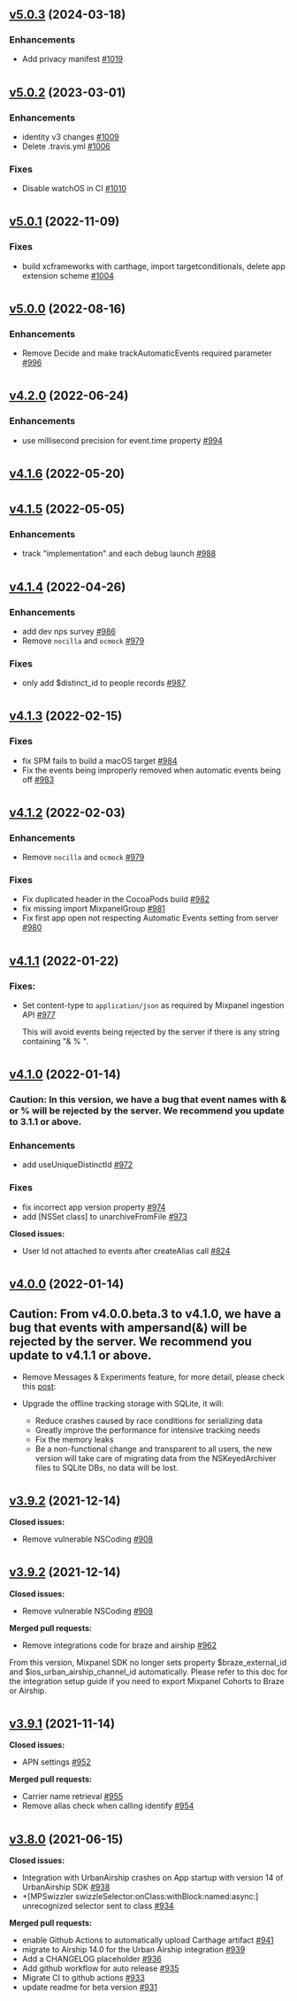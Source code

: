 #

## [v5.0.3](https://github.com/mixpanel/mixpanel-iphone/tree/v5.0.3) (2024-03-18)

### Enhancements

- Add privacy manifest [\#1019](https://github.com/mixpanel/mixpanel-iphone/pull/1019)

#

## [v5.0.2](https://github.com/mixpanel/mixpanel-iphone/tree/v5.0.2) (2023-03-01)

### Enhancements

- identity v3 changes [\#1009](https://github.com/mixpanel/mixpanel-iphone/pull/1009)
- Delete .travis.yml [\#1006](https://github.com/mixpanel/mixpanel-iphone/pull/1006)

### Fixes

- Disable watchOS in CI [\#1010](https://github.com/mixpanel/mixpanel-iphone/pull/1010)

#

## [v5.0.1](https://github.com/mixpanel/mixpanel-iphone/tree/v5.0.1) (2022-11-09)

### Fixes

- build xcframeworks with carthage, import targetconditionals, delete app extension scheme [\#1004](https://github.com/mixpanel/mixpanel-iphone/pull/1004)

#

## [v5.0.0](https://github.com/mixpanel/mixpanel-iphone/tree/v5.0.0) (2022-08-16)

### Enhancements

- Remove Decide and make trackAutomaticEvents required parameter [\#996](https://github.com/mixpanel/mixpanel-iphone/pull/996)

#

## [v4.2.0](https://github.com/mixpanel/mixpanel-iphone/tree/v4.2.0) (2022-06-24)

### Enhancements

- use millisecond precision for event.time property [\#994](https://github.com/mixpanel/mixpanel-iphone/pull/994)

#

## [v4.1.6](https://github.com/mixpanel/mixpanel-iphone/tree/v4.1.6) (2022-05-20)

#

## [v4.1.5](https://github.com/mixpanel/mixpanel-iphone/tree/v4.1.5) (2022-05-05)

### Enhancements

- track "implementation" and each debug launch [\#988](https://github.com/mixpanel/mixpanel-iphone/pull/988)

#

## [v4.1.4](https://github.com/mixpanel/mixpanel-iphone/tree/v4.1.4) (2022-04-26)

### Enhancements

- add dev nps survey [\#986](https://github.com/mixpanel/mixpanel-iphone/pull/986)
- Remove `nocilla` and `ocmock` [\#979](https://github.com/mixpanel/mixpanel-iphone/pull/979)

### Fixes

- only add $distinct\_id to people records [\#987](https://github.com/mixpanel/mixpanel-iphone/pull/987)

#

## [v4.1.3](https://github.com/mixpanel/mixpanel-iphone/tree/v4.1.3) (2022-02-15)

### Fixes

- fix SPM fails to build a macOS target [\#984](https://github.com/mixpanel/mixpanel-iphone/pull/984)
- Fix the events being improperly removed when automatic events being off [\#983](https://github.com/mixpanel/mixpanel-iphone/pull/983)

#

## [v4.1.2](https://github.com/mixpanel/mixpanel-iphone/tree/v4.1.2) (2022-02-03)

### Enhancements

- Remove `nocilla` and `ocmock` [\#979](https://github.com/mixpanel/mixpanel-iphone/pull/979)

### Fixes

- Fix duplicated header in the CocoaPods build [\#982](https://github.com/mixpanel/mixpanel-iphone/pull/982)
- fix missing import MixpanelGroup [\#981](https://github.com/mixpanel/mixpanel-iphone/pull/981)
- Fix first app open not respecting Automatic Events setting from server [\#980](https://github.com/mixpanel/mixpanel-iphone/pull/980)

#

## [v4.1.1](https://github.com/mixpanel/mixpanel-iphone/tree/v4.1.1) (2022-01-22)

### Fixes:
- Set content-type to `application/json` as required by Mixpanel ingestion API [\#977](https://github.com/mixpanel/mixpanel-iphone/pull/977)

  This will avoid events being rejected by the server if there is any string containing "& % \".

#

## [v4.1.0](https://github.com/mixpanel/mixpanel-iphone/tree/v4.1.0) (2022-01-14)
### Caution: In this version, we have a bug that event names with & or % will be rejected by the server. We recommend you update to 3.1.1 or above.

### Enhancements

- add useUniqueDistinctId [\#972](https://github.com/mixpanel/mixpanel-iphone/pull/972)

### Fixes

- fix incorrect app version property [\#974](https://github.com/mixpanel/mixpanel-iphone/pull/974)
- add \[NSSet class\] to unarchiveFromFile [\#973](https://github.com/mixpanel/mixpanel-iphone/pull/973)

**Closed issues:**

- User Id not attached to events after createAlias call [\#824](https://github.com/mixpanel/mixpanel-iphone/issues/824)

#

## [v4.0.0](https://github.com/mixpanel/mixpanel-iphone/tree/v4.1.0) (2022-01-14)

## Caution: From v4.0.0.beta.3 to v4.1.0, we have a bug that events with ampersand(&) will be rejected by the server. We recommend you update to v4.1.1 or above.
-  Remove Messages & Experiments feature, for more detail, please check this [post](https://mixpanel.com/blog/why-were-sunsetting-messaging-and-experiments/#:~:text=A%20year%20from%20now%2C%20on,offering%20discounts%20for%20getting%20started):

- Upgrade the offline tracking storage with SQLite, it will:
  - Reduce crashes caused by race conditions for serializing data
  - Greatly improve the performance for intensive tracking needs
  - Fix the memory leaks
  - Be a non-functional change and transparent to all users, the new version will take care of migrating data from the NSKeyedArchiver files to SQLite DBs, no data will be lost.
#

## [v3.9.2](https://github.com/mixpanel/mixpanel-iphone/tree/v3.9.2) (2021-12-14)

**Closed issues:**

- Remove vulnerable NSCoding [\#908](https://github.com/mixpanel/mixpanel-iphone/issues/908)

#

## [v3.9.2](https://github.com/mixpanel/mixpanel-iphone/tree/v3.9.2) (2021-12-14)

**Closed issues:**

- Remove vulnerable NSCoding [\#908](https://github.com/mixpanel/mixpanel-iphone/issues/908)

**Merged pull requests:**

- Remove integrations code for braze and airship [\#962](https://github.com/mixpanel/mixpanel-iphone/pull/962)

From this version, Mixpanel SDK no longer sets property $braze_external_id and $ios_urban_airship_channel_id automatically. Please refer to this doc for the integration setup guide if you need to export Mixpanel Cohorts to Braze or Airship.

#

## [v3.9.1](https://github.com/mixpanel/mixpanel-iphone/tree/v3.9.1) (2021-11-14)

**Closed issues:**

- APN settings [\#952](https://github.com/mixpanel/mixpanel-iphone/issues/952)

**Merged pull requests:**

- Carrier name retrieval [\#955](https://github.com/mixpanel/mixpanel-iphone/pull/955)
- Remove alias check when calling identify [\#954](https://github.com/mixpanel/mixpanel-iphone/pull/954)
#

## [v3.8.0](https://github.com/mixpanel/mixpanel-iphone/tree/v3.8.0) (2021-06-15)

**Closed issues:**

- Integration with UrbanAirship crashes on App startup with version 14 of UrbanAirship SDK [\#938](https://github.com/mixpanel/mixpanel-iphone/issues/938)
- +\[MPSwizzler swizzleSelector:onClass:withBlock:named:async:\] unrecognized selector sent to class  [\#934](https://github.com/mixpanel/mixpanel-iphone/issues/934)

**Merged pull requests:**

- enable Github Actions to automatically upload Carthage artifact [\#941](https://github.com/mixpanel/mixpanel-iphone/pull/941)
- migrate to Airship 14.0 for the Urban Airship integration  [\#939](https://github.com/mixpanel/mixpanel-iphone/pull/939)
- Add a CHANGELOG placeholder [\#936](https://github.com/mixpanel/mixpanel-iphone/pull/936)
- Add github workflow for auto release [\#935](https://github.com/mixpanel/mixpanel-iphone/pull/935)
- Migrate CI to github actions [\#933](https://github.com/mixpanel/mixpanel-iphone/pull/933)
- update readme for beta version [\#931](https://github.com/mixpanel/mixpanel-iphone/pull/931)


































